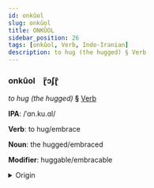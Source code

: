 ```yaml
---
id: onkûol
slug: onkûol
title: ONKÛOL
sidebar_position: 26
tags: [onkûol, Verb, Indo-Iranian]
description: to hug (the hugged) § Verb
---
```


### onkûol&emsp;<span kind="abugida">ɽ̃ɔʄɽ͊</span>

*to hug (the hugged)* **§** [Verb](../../tags/Verb)

**IPA**: /ˈɑn.ku.ɑl/

**Verb**: to hug/embrace

**Noun**: the hugged/embraced

**Modifier**: huggable/embracable

<details>
    <summary>Origin</summary>
    Assamese আঁকোৱাল ãküal /ãkʊal/<br/>
    <em>Indo-Iranian Language Family</em>
</details>